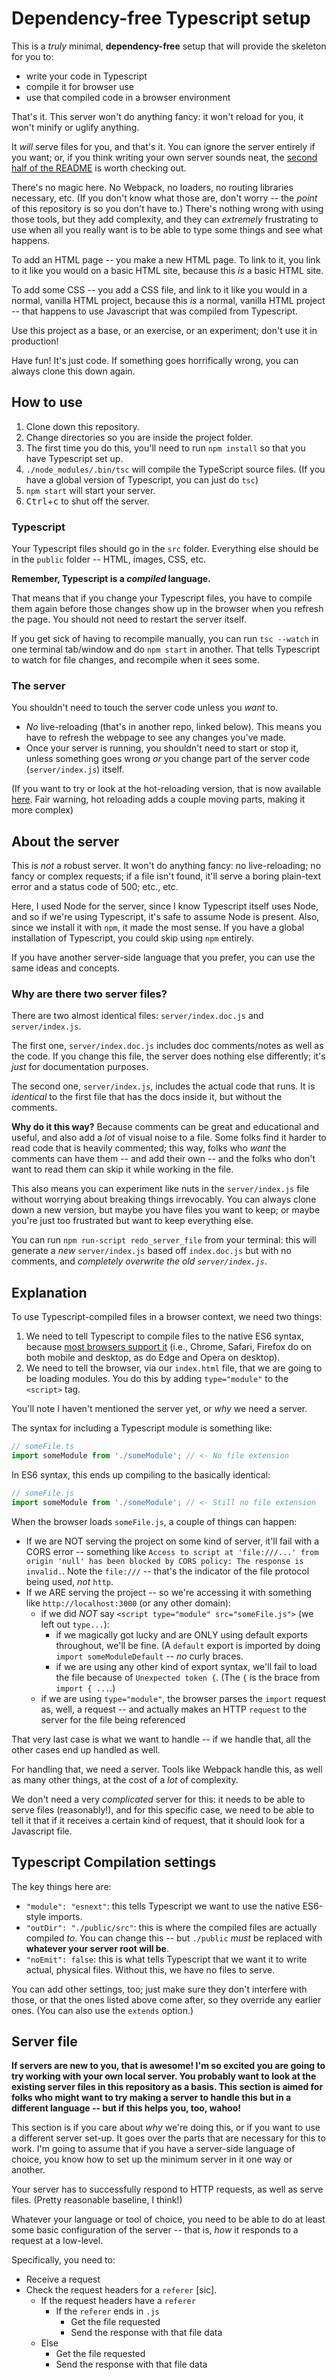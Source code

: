 # Dependency-free Typescript setup

This is a _truly_ minimal, **dependency-free** setup that will provide the skeleton for you to:
* write your code in Typescript
* compile it for browser use
* use that compiled code in a browser environment

That's it. This server won't do anything fancy: it won't reload for you, it won't minify or uglify anything.

It _will_ serve files for you, and that's it. You can ignore the server entirely if you want; or, if you think writing your own server sounds neat, the [second half of the README](#about-the-server) is worth checking out.

There's no magic here. No Webpack, no loaders, no routing libraries necessary, etc. (If you don't know what those are, don't worry -- the _point_ of this repository is so you don't have to.) There's nothing wrong with using those tools, but they add complexity, and they can _extremely_ frustrating to use when all you really want is to be able to type some things and see what happens.

To add an HTML page -- you make a new HTML page. To link to it, you link to it like you would on a basic HTML site, because this _is_ a basic HTML site.

To add some CSS -- you add a CSS file, and link to it like you would in a normal, vanilla HTML project, because this _is_ a normal, vanilla HTML project -- that happens to use Javascript that was compiled from Typescript.

Use this project as a base, or an exercise, or an experiment; don't use it in production!

Have fun! It's just code. If something goes horrifically wrong, you can always clone this down again.

## How to use

1. Clone down this repository.
2. Change directories so you are inside the project folder.
2. The first time you do this, you'll need to run `npm install` so that you have Typescript set up.
2. `./node_modules/.bin/tsc` will compile the TypeScript source files. (If you have a global version of Typescript, you can just do `tsc`)
3. `npm start` will start your server.
4. <kbd>Ctrl</kbd>+<kbd>c</kbd> to shut off the server.

### Typescript

Your Typescript files should go in the `src` folder. Everything else should be in the `public` folder -- HTML, images, CSS, etc.

**Remember, Typescript is a *compiled* language.**

That means that if you change your Typescript files, you have to compile them again before those changes show up in the browser when you refresh the page. You should not need to restart the server itself.

If you get sick of having to recompile manually, you can run `tsc --watch` in one terminal tab/window and do `npm start` in another. That tells Typescript to watch for file changes, and recompile when it sees some.

### The server

You shouldn't need to touch the server code unless you _want_ to.

* _No_ live-reloading (that's in another repo, linked below). This means you have to refresh the webpage to see any changes you've made.
* Once your server is running, you shouldn't need to start or stop it, unless something goes wrong _or_ you change part of the server code (`server/index.js`) itself.

(If you want to try or look at the hot-reloading version, that is now available [here](https://github.com/aleph-naught2tog/reloading_ts_without_dependencies). Fair warning, hot reloading adds a couple moving parts, making it more complex)

## About the server

This is _not_ a robust server. It won't do anything fancy: no live-reloading; no fancy or complex requests; if a file isn't found, it'll serve a boring plain-text error and a status code of 500; etc., etc.

Here, I used Node for the server, since I know Typescript itself uses Node, and so if we're using Typescript, it's safe to assume Node is present. Also, since we install it with `npm`, it made the most sense. If you have a global installation of Typescript, you could skip using `npm` entirely.

If you have another server-side language that you prefer, you can use the same ideas and concepts.

### Why are there two server files?

There are two almost identical files: `server/index.doc.js` and `server/index.js`.

The first one, `server/index.doc.js` includes doc comments/notes as well as the code. If you change this file, the server does nothing else differently; it's _just_ for documentation purposes.

The second one, `server/index.js`, includes the actual code that runs. It is _identical_ to the first file that has the docs inside it, but without the comments.

**Why do it this way?** Because comments can be great and educational and useful, and also add a _lot_ of visual noise to a file. Some folks find it harder to read code that is heavily commented; this way, folks who _want_ the comments can have them -- and add their own -- and the folks who don't want to read them can skip it while working in the file.

This also means you can experiment like nuts in the `server/index.js` file without worrying about breaking things irrevocably. You can always clone down a new version, but maybe you have files you want to keep; or maybe you're just too frustrated but want to keep everything else.

You can run `npm run-script redo_server_file` from your terminal: this will generate a _new_ `server/index.js` based off `index.doc.js` but with no comments, and _completely overwrite the old `server/index.js`_.

## Explanation

To use Typescript-compiled files in a browser context, we need two things:

1. We need to tell Typescript to compile files to the native ES6 syntax, because [most browsers support it](https://caniuse.com/#feat=es6-module) (i.e., Chrome, Safari, Firefox do on both mobile and desktop, as do Edge and Opera on desktop).
2. We need to tell the browser, via our `index.html` file, that we are going to be loading modules. You do this by adding `type="module"` to the `<script>` tag.

You'll note I haven't mentioned the server yet, or _why_ we need a server.

The syntax for including a Typescript module is something like:

```ts
// someFile.ts
import someModule from './someModule'; // <- No file extension
```

In ES6 syntax, this ends up compiling to the basically identical:

```javascript
// someFile.js
import someModule from './someModule'; // <- Still no file extension
```

When the browser loads `someFile.js`, a couple of things can happen:

* If we are NOT serving the project on some kind of server, it'll fail with a CORS error -- something like `Access to script at 'file:///...' from origin 'null' has been blocked by CORS policy: The response is invalid.`. Note the `file:///` -- that's the indicator of the file protocol being used, _not_ `http`.
* If we ARE serving the project -- so we're accessing it with something like `http://localhost:3000` (or any other domain):
    * if we did _NOT_ say `<script type="module" src="someFile.js">` (we left out `type...`):
        * if we magically got lucky and are ONLY using default exports throughout, we'll be fine. (A `default` export is imported by doing `import someModuleDefault` -- _no_ curly braces.
        * if we are using any other kind of export syntax, we'll fail to load the file because of `Unexpected token {`. (The `{` is the brace from `import { ...`.)
    * if we are using `type="module"`, the browser parses the `import` request as, well, a request -- and actually makes an HTTP `request` to the server for the file being referenced

That very last case is what we want to handle -- if we handle that, all the other cases end up handled as well.

For handling that, we need a server. Tools like Webpack handle this, as well as many other things, at the cost of a _lot_ of complexity.

We don't need a very _complicated_ server for this: it needs to be able to serve files (reasonably!), and for this specific case, we need to be able to tell it that if it receives a certain kind of request, that it should look for a Javascript file.

## Typescript Compilation settings

The key things here are:
* `"module": "esnext"`: this tells Typescript we want to use the native ES6-style imports.
* `"outDir": "./public/src"`: this is where the compiled files are actually compiled _to_. You can change this -- but `./public` _must_ be replaced with **whatever your server root will be**.
* `"noEmit": false`: this is what tells Typescript that we want it to write actual, physical files. Without this, we have no files to serve.

You can add other settings, too; just make sure they don't interfere with those, or that the ones listed above come after, so they override any earlier ones. (You can also use the `extends` option.)

## Server file

**If servers are new to you, that is awesome! I'm so excited you are going to try working with your own local server. You probably want to look at the existing server files in this repository as a basis. This section is aimed for folks who might want to try making a server to handle this but in a different language -- but if this helps you, too, wahoo!**

This section is if you care about _why_ we're doing this, or if you want to use a different server set-up. It goes over the parts that are necessary for this to work. I'm going to assume that if you have a server-side language of choice, you know how to set up the minimum server in it one way or another.

Your server has to successfully respond to HTTP requests, as well as serve files. (Pretty reasonable baseline, I think!)

Whatever your language or tool of choice, you need to be able to do at least some basic configuration of the server -- that is, _how_ it responds to a request at a low-level.

Specifically, you need to:
* Receive a request
* Check the request headers for a `referer` [sic].
  * If the request headers have a `referer`
    * If the `referer` ends in `.js`
      * Get the file requested
      * Send the response with that file data
  * Else
    * Get the file requested
    * Send the response with that file data
